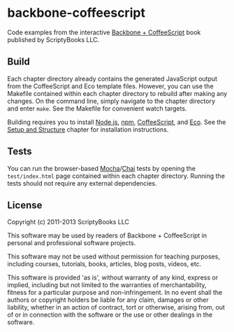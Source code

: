 backbone-coffeescript
===================================

Code examples from the interactive [Backbone + CoffeeScript](http://www.scriptybooks.com/books/backbone-coffeescript) book published by ScriptyBooks LLC.

## Build

Each chapter directory already contains the generated JavaScript output from the CoffeeScript and Eco template files. However, you can use the Makefile contained within each chapter directory to rebuild after making any changes. On the command line, simply navigate to the chapter directory and enter `make`. See the Makefile for convenient watch targets.

Building requires you to install [Node.js](http://nodejs.org/), [npm](https://npmjs.org/), [CoffeeScript](http://jashkenas.github.com/coffee-script/#installation), and [Eco](https://github.com/sstephenson/eco). See the [Setup and Structure](http://www.scriptybooks.com/books/backbone-coffeescript/chapters/application-structure) chapter for installation instructions.

## Tests

You can run the browser-based [Mocha](http://mochajs.org/)/[Chai](http://chaijs.com) tests by opening the `test/index.html` page contained within each chapter directory. Running the tests should not require any external dependencies.

## License

Copyright (c) 2011-2013 ScriptyBooks LLC

This software may be used by readers of Backbone + CoffeeScript in personal and professional software projects.

This software may not be used without permission for teaching purposes, including courses, tutorials,
books, articles, blog posts, videos, etc.

This software is provided 'as is', without warranty of any kind, express or implied, including but not
limited to the warranties of merchantability, fitness for a particular purpose and non-infringement.
In no event shall the authors or copyright holders be liable for any claim, damages or other liability,
whether in an action of contract, tort or otherwise, arising from, out of or in connection with the
software or the use or other dealings in the software.

